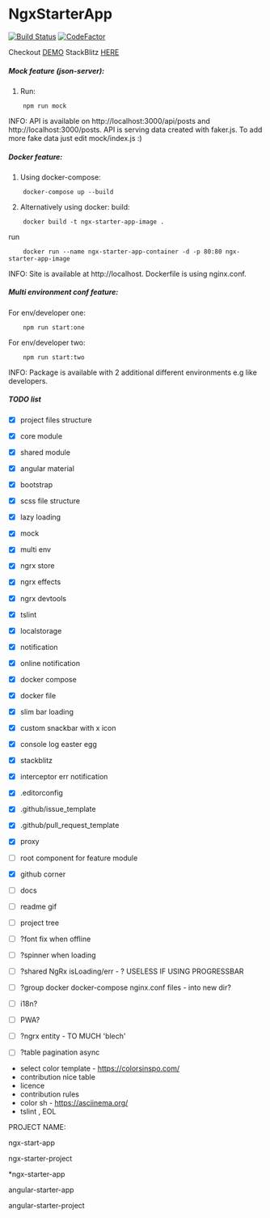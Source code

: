 # NgxStarterApp

[![Build Status](https://travis-ci.org/matsta25/ngx-starter-app.svg?branch=master)](https://travis-ci.org/matsta25/ngx-starter-app)
[![CodeFactor](https://www.codefactor.io/repository/github/matsta25/angular-starter-app/badge)](https://www.codefactor.io/repository/github/matsta25/angular-starter-app)

<!--- TODO: logo ---> 

Checkout [DEMO](https://matsta25.github.io/ngx-starter-app)
StackBlitz [HERE](https://stackblitz.com/github/matsta25/ngx-starter-app)

##### Mock feature (json-server):
1. Run:
```
    npm run mock
```

INFO:
API is available on http://localhost:3000/api/posts and http://localhost:3000/posts.
API is serving data created with faker.js.
To add more fake data just edit mock/index.js :)

##### Docker feature:

1. Using docker-compose:
```
    docker-compose up --build
```

2. Alternatively using docker:
build: 
```
    docker build -t ngx-starter-app-image .
```

run
```
    docker run --name ngx-starter-app-container -d -p 80:80 ngx-starter-app-image
```

INFO:
Site is available at http://localhost.
Dockerfile is using nginx.conf.

##### Multi environment conf feature:

For env/developer one:
```
    npm run start:one
```

For env/developer two:
```
    npm run start:two
```

INFO:
Package is available with 2 additional different environments e.g like developers. 

#####  TODO list

 *  [x] project files structure
 *  [x] core module
 *  [x] shared module
 *  [x] angular material
 *  [x] bootstrap
 *  [x] scss file structure
 *  [x] lazy loading
 *  [x] mock
 *  [x] multi env
 *  [x] ngrx store
 *  [x] ngrx effects
 *  [x] ngrx devtools
 *  [x] tslint
 *  [x] localstorage
 *  [x] notification
 *  [x] online notification
 *  [x] docker compose
 *  [x] docker file
 *  [x] slim bar loading
 *  [x] custom snackbar with x icon
 *  [x] console log easter egg
 *  [x] stackblitz 
 *  [x] interceptor err notification 
 *  [x] .editorconfig
 *  [x] .github/issue_template
 *  [x] .github/pull_request_template
 *  [x] proxy
 *  [ ] root component for feature module
 
 *  [x] github corner
 *  [ ] docs
 *  [ ] readme gif
 *  [ ] project tree

 
 *  [ ] ?font fix when offline
 *  [ ] ?spinner when loading
 *  [ ] ?shared NgRx isLoading/err - ? USELESS IF USING PROGRESSBAR
 *  [ ] ?group docker docker-compose nginx.conf files - into new dir?
 *  [ ] i18n?
 *  [ ] PWA?
 *  [ ] ?ngrx entity - TO MUCH 'blech'
 *  [ ] ?table pagination async
 
 - select color template - https://colorsinspo.com/
 - contribution nice table
 - licence
 - contribution rules
 - color sh - https://asciinema.org/
 - tslint , EOL

PROJECT NAME:

ngx-start-app

ngx-starter-project

*ngx-starter-app

angular-starter-app

angular-starter-project
